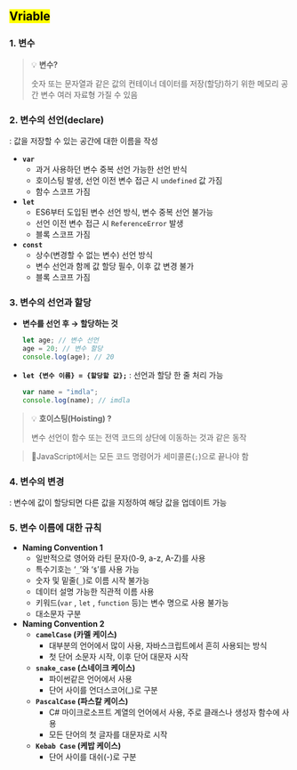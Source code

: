 ## <mark color="#fbc956">Vriable</mark>

### 1. 변수

> 💡 **변수?**
>
> 숫자 또는 문자열과 같은 값의 컨테이너
> 데이터를 저장(할당)하기 위한 메모리 공간
> 변수 여러 자료형 가질 수 있음

### 2. 변수의 선언(declare)

: 값을 저장할 수 있는 공간에 대한 이름을 작성

- **`var`**
  - 과거 사용하던 변수 중복 선언 가능한 선언 반식
  - 호이스팅 발생, 선언 이전 변수 접근 시 `undefined` 값 가짐
  - 함수 스코프 가짐
- **`let`**
  - ES6부터 도입된 변수 선언 방식, 변수 중복 선언 불가능
  - 선언 이전 변수 접근 시 `ReferenceError` 발생
  - 블록 스코프 가짐
- **`const`**
  - 상수(변경할 수 없는 변수) 선언 방식
  - 변수 선언과 함께 값 할당 필수, 이후 값 변경 불가
  - 블록 스코프 가짐

### 3. 변수의 선언과 할당

- **변수를 선언 후 → 할당하는 것**
  ```jsx
  let age; // 변수 선언
  age = 20; // 변수 할당
  console.log(age); // 20
  ```
- **`let {변수 이름} = {할당할 값};`** : 선언과 할당 한 줄 처리 가능
  ```jsx
  var name = "imdla";
  console.log(name); // imdla
  ```

> 💡 **호이스팅(Hoisting) ?**
>
> 변수 선언이 함수 또는 전역 코드의 상단에 이동하는 것과 같은 동작

> 🚫JavaScript에서는 모든 코드 명령어가 세미콜론(`;`)으로 끝나야 함

### 4. 변수의 변경

: 변수에 값이 할당되면 다른 값을 지정하여 해당 값을 업데이트 가능

### 5. 변수 이름에 대한 규칙

- **Naming Convention 1**
  - 일반적으로 영어와 라틴 문자(0-9, a-z, A-Z)를 사용
  - 특수기호는 ‘`_`’와 ‘`$`’를 사용 가능
  - 숫자 및 밑줄(`_`)로 이름 시작 불가능
  - 데이터 설명 가능한 직관적 이름 사용
  - 키워드(`var` , `let` , `function` 등)는 변수 명으로 사용 불가능
  - 대소문자 구분
- **Naming Convention 2**
  - **`camelCase` (카멜 케이스)**
    - 대부분의 언어에서 많이 사용, 자바스크립트에서 흔히 사용되는 방식
    - 첫 단어 소문자 시작, 이후 단어 대문자 시작
  - **`snake_case` (스네이크 케이스)**
    - 파이썬같은 언어에서 사용
    - 단어 사이를 언더스코어(\_)로 구분
  - **`PascalCase` (파스칼 케이스)**
    - C# 마이크로소프트 계열의 언어에서 사용, 주로 클래스나 생성자 함수에 사용
    - 모든 단어의 첫 글자를 대문자로 시작
  - **`Kebab Case` (케밥 케이스)**
    - 단어 사이를 대쉬(-)로 구분
